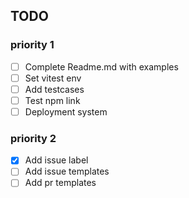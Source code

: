 ## TODO

### priority 1

- [ ] Complete Readme.md with examples
- [ ] Set vitest env
- [ ] Add testcases
- [ ] Test npm link
- [ ] Deployment system

### priority 2

- [X] Add issue label
- [ ] Add issue templates
- [ ] Add pr templates
